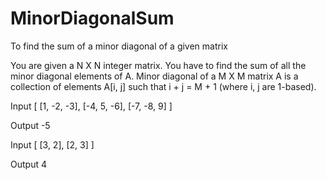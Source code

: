 # MinorDiagonalSum
To find the sum of a minor diagonal of a given matrix

You are given a N X N integer matrix. You have to find the sum of all the minor diagonal elements of A.
Minor diagonal of a M X M matrix A is a collection of elements A[i, j] such that i + j = M + 1 (where i, j are 1-based).


Input
[  [1, -2, -3],
   [-4, 5, -6],
   [-7, -8, 9]  ]

Output
-5

Input
[  [3, 2],
   [2, 3]  ]

Output
4
